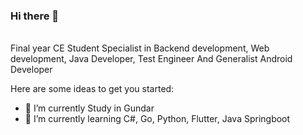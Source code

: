 ### Hi there 👋

<br/>
Final year CE Student Specialist in Backend development, Web development, Java Developer, Test Engineer And Generalist Android Developer

Here are some ideas to get you started:

- 🔭 I’m currently Study in Gundar
- 🌱 I’m currently learning C#, Go, Python, Flutter, Java Springboot


